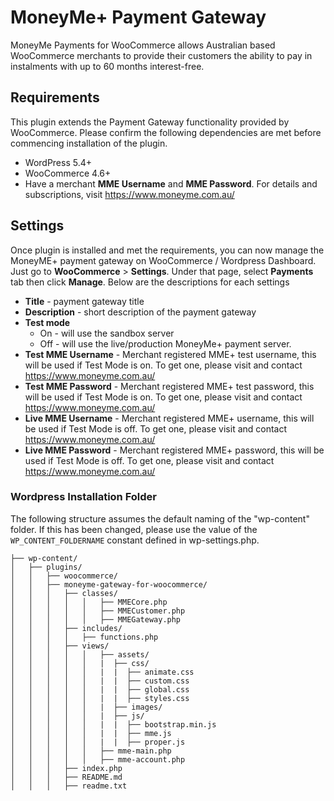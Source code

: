# MoneyMe+ Payment Gateway
MoneyMe Payments for WooCommerce allows Australian based WooCommerce merchants to provide their customers the ability to pay in instalments with up to 60 months interest-free. 
## Requirements
This plugin extends the Payment Gateway functionality provided by WooCommerce. Please confirm the following dependencies are met before commencing installation of the plugin.

   * WordPress 5.4+
   * WooCommerce 4.6+
   * Have a merchant **MME Username** and **MME Password**. For details and subscriptions, visit https://www.moneyme.com.au/
 
## Settings
Once plugin is installed and met the requirements, you can now manage the MoneyME+ payment gateway on WooCommerce / Wordpress Dashboard. Just go to **WooCommerce** > **Settings**. Under that page, select **Payments** tab then click **Manage**. Below are the descriptions for each settings
   * **Title** - payment gateway title
   * **Description** - short description of the payment gateway
   * **Test mode**
      * On - will use the sandbox server
      * Off - will use the live/production MoneyMe+ payment server.
   * **Test MME Username** - Merchant registered MME+ test username, this will be used if Test Mode is on. To get one, please visit and contact https://www.moneyme.com.au/
   * **Test MME Password** - Merchant registered MME+ test password, this will be used if Test Mode is on. To get one, please visit and contact https://www.moneyme.com.au/
   * **Live MME Username** - Merchant registered MME+ username, this will be used if Test Mode is off. To get one, please visit and contact https://www.moneyme.com.au/
   * **Live MME Password** - Merchant registered MME+ password, this will be used if Test Mode is off. To get one, please visit and contact https://www.moneyme.com.au/

### Wordpress Installation Folder
The following structure assumes the default naming of the "wp-content" folder. If this has been changed, please use the value of the `WP_CONTENT_FOLDERNAME` constant defined in wp-settings.php.

```
├── wp-content/
│   ├── plugins/
│   │   ├── woocommerce/
│   │   ├── moneyme-gateway-for-woocommerce/
│   │   │   ├── classes/
│   │   │   │   │   ├── MMECore.php
│   │   │   │   │   ├── MMECustomer.php
│   │   │   │   │   ├── MMEGateway.php
│   │   │   ├── includes/
│   │   │   │   ├── functions.php
│   │   │   ├── views/
│   │   │   │   │   ├── assets/
│   │   │   │   │   |  ├── css/
│   │   │   │   │   |  |  ├── animate.css
│   │   │   │   │   |  |  ├── custom.css
│   │   │   │   │   |  |  ├── global.css
│   │   │   │   │   |  |  ├── styles.css
│   │   │   │   │   |  ├── images/
│   │   │   │   │   |  ├── js/
│   │   │   │   │   |  |  ├── bootstrap.min.js
│   │   │   │   │   |  |  ├── mme.js
│   │   │   │   │   |  |  ├── proper.js
│   │   │   │   │   ├── mme-main.php
│   │   │   │   │   ├── mme-account.php
│   │   │   ├── index.php
│   │   │   ├── README.md
│   │   │   ├── readme.txt
```